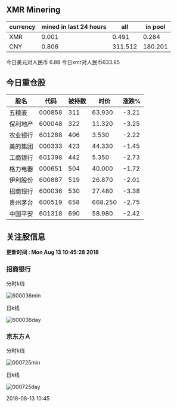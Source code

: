 ## XMR Minering

|currency|mined in last 24 hours|all|in pool|
|---|---|---|---|
|XMR|0.001|0.491|0.284|
|CNY|0.806|311.512|180.201|

今日美元对人民币 6.88	今日xmr对人民币633.85


## 今日重仓股 

|股名|代码|被持数|时价|涨跌%|
|---|---|---|---|---|
|五粮液|000858|311|63.930|-3.21|
|保利地产|600048|322|11.320|-3.25|
|农业银行|601288|406|3.530|-2.22|
|美的集团|000333|423|44.330|-1.45|
|工商银行|601398|442|5.350|-2.73|
|格力电器|000651|504|40.000|-1.72|
|伊利股份|600887|519|26.870|-2.01|
|招商银行|600036|530|27.480|-3.38|
|贵州茅台|600519|658|668.250|-2.75|
|中国平安|601318|690|58.980|-2.42|

## 关注股信息
**更新时间 : Mon Aug 13 10:45:28 2018**
### 招商银行 
分时k线

![600036min](http://image.sinajs.cn/newchart/min/n/sh600036.gif)

日k线

![600036day](http://image.sinajs.cn/newchart/daily/n/sh600036.gif)

### 京东方Ａ 
分时k线

![000725min](http://image.sinajs.cn/newchart/min/n/sz000725.gif)

日k线

![000725day](http://image.sinajs.cn/newchart/daily/n/sz000725.gif)

2018-08-13 10:45